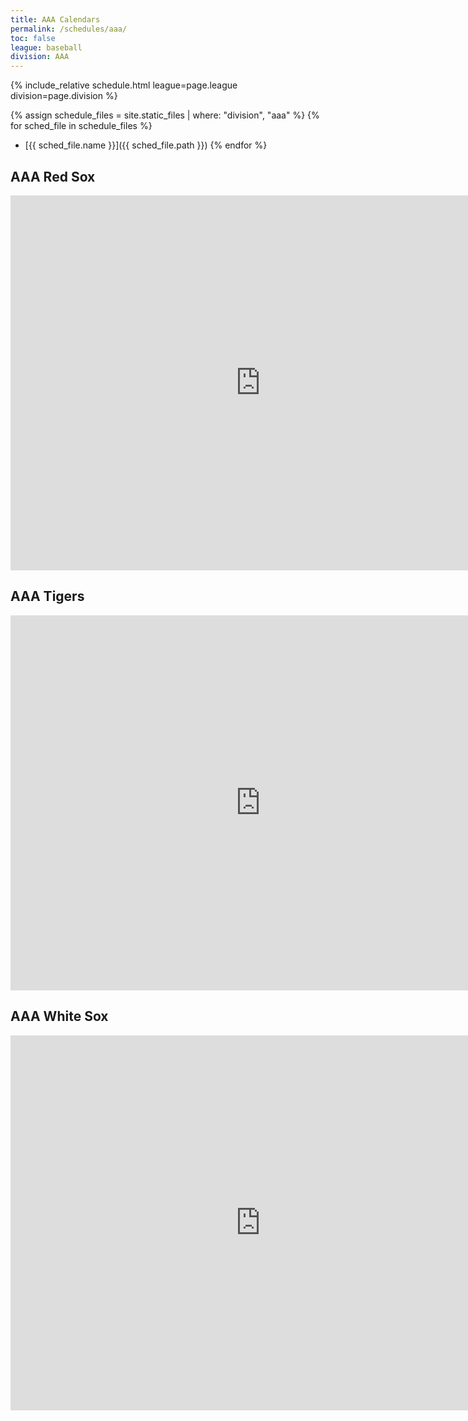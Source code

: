 ```yaml
---
title: AAA Calendars
permalink: /schedules/aaa/
toc: false
league: baseball
division: AAA
---
```


{% include_relative schedule.html league=page.league division=page.division %}

{% assign schedule_files = site.static_files | where: "division", "aaa" %}
{% for sched_file in schedule_files %}
* [{{ sched_file.name }}]({{ sched_file.path }})
{% endfor %}

## AAA Red Sox
<iframe src="https://calendar.google.com/calendar/embed?src=l5s2gl7mcc6a8r5rpogk7c3lkf1beinm%40import.calendar.google.com&ctz=America%2FLos_Angeles" style="border: 0" width="800" height="600" frameborder="0" scrolling="no"></iframe>

## AAA Tigers
<iframe src="https://calendar.google.com/calendar/embed?src=lc1l41gnat95dkch4he1ucfdljrt5j3f%40import.calendar.google.com&ctz=America%2FLos_Angeles" style="border: 0" width="800" height="600" frameborder="0" scrolling="no"></iframe>

## AAA White Sox 
<iframe src="https://calendar.google.com/calendar/embed?src=959etvenhaol3e9jb3aov56spb7rt47q%40import.calendar.google.com&ctz=America%2FLos_Angeles" style="border: 0" width="800" height="600" frameborder="0" scrolling="no"></iframe>
